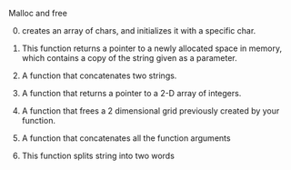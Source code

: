 Malloc and free

0. creates an array of chars, and initializes it with a specific char.

1. This function returns a pointer to a newly allocated space in memory, which contains a copy of the string given as a parameter.

2. A function that concatenates two strings.

3. A function that returns a pointer to a 2-D array of integers.

4. A function that frees a 2 dimensional grid previously created by your function.

5. A function that concatenates all the function arguments

6. This function splits string into two words
